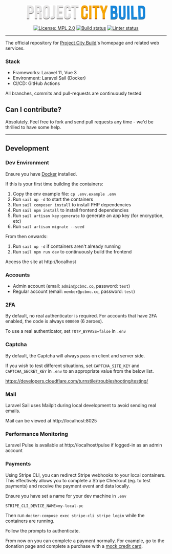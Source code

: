 <p align="center">
    <img src="https://raw.githubusercontent.com/projectcitybuild/web/refs/heads/main/resources/images/logo-2x.png" alt="Project City Build"/>
</p>

<p align="center">
    <a href="https://opensource.org/licenses/MPL-2.0"><img src="https://img.shields.io/badge/License-MPL%202.0-brightgreen.svg" alt="License: MPL 2.0"></a>
    <a href="https://github.com/projectcitybuild/web/actions/workflows/test.yml"><img src="https://github.com/projectcitybuild/web/actions/workflows/test.yml/badge.svg" alt="Build status"></a>
    <a href="https://github.com/projectcitybuild/web/actions/workflows/test.yml"><img src="https://github.com/projectcitybuild/web/actions/workflows/lint.yml/badge.svg" alt="Linter status"></a>
</p>

---

The official repository for [Project City Build](https://projectcitybuild.com)'s homepage and related web services.

### Stack
* Frameworks: Laravel 11, Vue 3
* Environment: Laravel Sail (Docker)
* CI/CD: GitHub Actions

All branches, commits and pull-requests are continuously tested

## Can I contribute?

Absolutely. Feel free to fork and send pull requests any time - we'd be thrilled to have some help.

---

## Development

### Dev Environment

Ensure you have [Docker](https://docs.docker.com/get-docker/) installed.

If this is your first time building the containers:

1. Copy the env example file: `cp .env.example .env`
2. Run `sail up -d` to start the containers
3. Run `sail composer install` to install PHP dependencies
4. Run `sail npm install` to install frontend dependencies
5. Run `sail artisan key:generate` to generate an app key (for encryption, etc)
6. Run `sail artisan migrate --seed`

From then onwards:

1. Run `sail up -d` if containers aren't already running
2. Run `sail npm run dev` to continuously build the frontend

Access the site at http://localhost

### Accounts

* Admin account (email: `admin@pcbmc.co`, password: `test`)
* Regular account (email: `member@pcbmc.co`, password: `test`)

### 2FA

By default, no real authenticator is required. For accounts that have 2FA enabled, the code is always `000000` (6 zeroes).

To use a real authenticator, set `TOTP_BYPASS=false` in `.env`

### Captcha

By default, the Captcha will always pass on client and server side.

If you wish to test different situations, set `CAPTCHA_SITE_KEY` and `CAPTCHA_SECRET_KEY` in `.env`
to an appropriate value from the below list.

https://developers.cloudflare.com/turnstile/troubleshooting/testing/

### Mail

Laravel Sail uses Mailpit during local development to avoid sending real emails.

Mail can be viewed at http://localhost:8025

### Performance Monitoring

Laravel Pulse is available at http://localhost/pulse if logged-in as an admin account

### Payments

Using Stripe CLI, you can redirect Stripe webhooks to your local containers. 
This effectively allows you to complete a Stripe Checkout (eg. to test payments) and receive the 
payment event and data locally.

Ensure you have set a name for your dev machine in `.env`

```
STRIPE_CLI_DEVICE_NAME=my-local-pc
```

Then run `docker-compose exec stripe-cli stripe login` while the containers are running.

Follow the prompts to authenticate.

From now on you can complete a payment normally. For example, go to the donation page and complete
a purchase with a [mock credit card](https://docs.stripe.com/testing).

